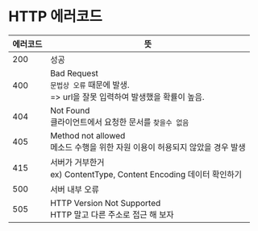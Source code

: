 # HTTP 에러코드

|에러코드|뜻|
|------|---|
|200|성공|
|400|Bad Request <br> ``문법상 오류`` 때문에 발생. <br> => url을 잘못 입력하여 발생했을 확률이 높음.|
|404|Not Found <br> 클라이언트에서 요청한 문서를 ``찾을수 없음``|
|405|Method not allowed <br> 메소드 수행을 위한 자원 이용이 허용되지 않았을 경우 발생|
|415|서버가 거부한거 <br> ex) ContentType, Content Encoding 데이터 확인하기|
|500|서버 내부 오류|
|505|HTTP Version Not Supported <br> HTTP 말고 다른 주소로 접근 해 보자|